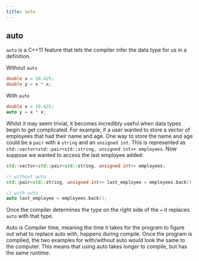 ```yaml
---
title: auto
---
```


## auto

`auto` is a C++11 feature that lets the compiler infer the data type for us in a definition. 

Without `auto`
```cpp
double x = 10.425;
double y = x * x;
```

With `auto`
```cpp
double x = 10.425;
auto y = x * x;
```

Whilst it may seem trivial, it becomes incredibly useful when data types begin to get complicated. For example, if a user wanted to store a vector of employees that had their name and age. One way to store the name and age could be a `pair` with a `string` and an `unsigned int`. This is represented as `std::vector<std::pair<std::string, unsigned int>> employees`. Now suppose we wanted to access the last employee added:

```cpp
std::vector<std::pair<std::string, unsigned int>> employees;

// without auto
std::pair<std::string, unsigned int>> last_employee = employees.back();

// with auto
auto last_employee = employees.back();
```

Once the compiler determines the type on the right side of the `=` it replaces `auto` with that type.

Auto is Compiler time, meaning the time it takes for the program to figure out what to replace auto with, happens during compile. Once the program is compiled, the two examples for with/without auto would look the same to the computer. This means that using auto takes longer to compile, but has the same runtime.
